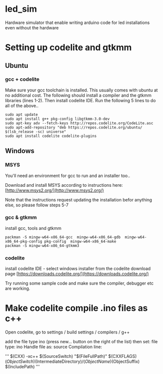 # led_sim
Hardware simulator that enable writing arduino code for led installations even without the hardware

# Setting up codelite and gtkmm

## Ubuntu

### gcc + codelite
Make sure your gcc toolchain is installed. This usually comes with ubuntu at no additional cost.
The following should install a compiler and the gtkmm libraries (lines 1-2).
Then install codelite IDE.
Run the following 5 lines to do all of the above..

```
sudo apt update 
sudo apt install g++ pkg-config libgtkmm-3.0-dev 
sudo apt-key adv --fetch-keys http://repos.codelite.org/CodeLite.asc
sudo apt-add-repository "deb https://repos.codelite.org/ubuntu/ $(lsb_release -sc) universe"
sudo apt install codelite codelite-plugins
```

## Windows

### MSYS
You'll need an environment for gcc to run and an installer too..

Download and install MSYS according to instructions here:
[http://www.msys2.org/](http://www.msys2.org/)

Note that the instructions request updating the installation befor anything else, so please follow steps 5-7

### gcc & gtkmm
install gcc, tools and gtkmm

```
packman -S mingw-w64-x86_64-gcc  mingw-w64-x86_64-gdb  mingw-w64-x86_64-pkg-config pkg-config  mingw-w64-x86_64-make
packman -S mingw-w64-x86_64-gtkmm3
```

### codelite
install codelite IDE - select windows installer from the codelite download page [https://downloads.codelite.org/](https://downloads.codelite.org/)

Try running some sample code and make sure the compiler, debugger etc are working.


# Make codelite compile .ino files as c++

Open codelite, go to settings / build settings / compilers / g++

add the file type ino (press new... button on the right of the list) then set:
file type: ino
Handle file as: source
Compilation line: 

'''
$(CXX) -xc++ $(SourceSwitch) "$(FileFullPath)" $(CXXFLAGS) $(ObjectSwitch)$(IntermediateDirectory)/$(ObjectName)$(ObjectSuffix) $(IncludePath)
'''


